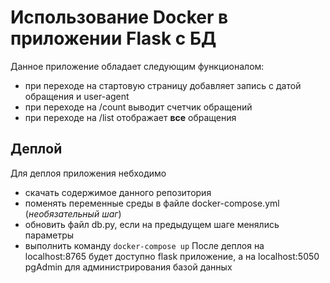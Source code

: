 # Использование Docker в приложении Flask с БД  
Данное приложение обладает следующим функционалом:
- при переходе на стартовую страницу добавляет запись с датой обращения и user-agent
- при переходе на /count выводит счетчик обращений
- при переходе на /list отображает **все** обращения
## Деплой  
Для деплоя приложения небходимо 
- скачать содержимое данного репозитория
- поменять переменные среды в файле docker-compose.yml (*необязательный шаг*)
- обновить файл db.py, если на предыдущем шаге менялись параметры  
- выполнить команду `docker-compose up`
После деплоя на localhost:8765 будет доступно flask приложение, а на localhost:5050 pgAdmin для администрирования базой данных
